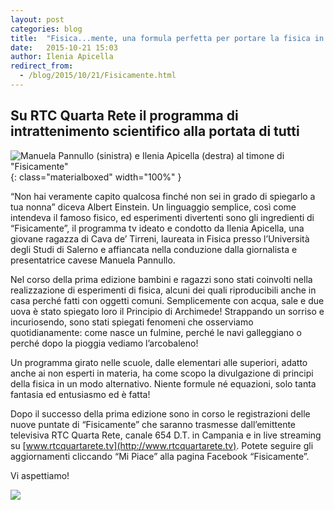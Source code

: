 ```yaml
---
layout: post
categories: blog
title:  "Fisica...mente, una formula perfetta per portare la fisica in tv!"
date:   2015-10-21 15:03
author: Ilenia Apicella
redirect_from:
  - /blog/2015/10/21/Fisicamente.html
---
```


## Su RTC Quarta Rete il programma di intrattenimento scientifico alla portata di tutti

![Manuela Pannullo (sinistra) e Ilenia Apicella (destra) al timone di "Fisicamente"](/img/blog/apicella1.jpg){: class="materialboxed" width="100%" }

“Non hai veramente capito qualcosa finché non sei in grado di spiegarlo a tua nonna” diceva Albert Einstein. Un linguaggio semplice, così come intendeva il famoso fisico, ed esperimenti divertenti sono gli ingredienti di “Fisicamente”, il programma tv ideato e condotto da Ilenia Apicella, una giovane ragazza di Cava de’ Tirreni, laureata in Fisica presso l’Università degli Studi di Salerno e affiancata nella conduzione dalla giornalista e presentatrice cavese Manuela Pannullo.

Nel corso della prima edizione bambini e ragazzi sono stati coinvolti nella realizzazione di esperimenti di fisica, alcuni dei quali riproducibili anche in casa perché fatti con oggetti comuni. Semplicemente con acqua, sale e due uova è stato spiegato loro il Principio di Archimede! Strappando un sorriso e incuriosendo, sono stati spiegati fenomeni che osserviamo quotidianamente: come nasce un fulmine, perché le navi galleggiano o perché dopo la pioggia vediamo l’arcobaleno!

Un programma girato nelle scuole, dalle elementari alle superiori, adatto anche ai non esperti in materia, ha come scopo la divulgazione di principi della fisica in un modo alternativo. Niente formule né equazioni, solo tanta fantasia ed entusiasmo ed è fatta!

Dopo il successo della prima edizione sono in corso le registrazioni delle nuove puntate di “Fisicamente” che saranno trasmesse dall’emittente televisiva RTC Quarta Rete, canale 654 D.T. in Campania e in live streaming su [www.rtcquartarete.tv](http://www.rtcquartarete.tv). Potete seguire gli aggiornamenti cliccando “Mi Piace” alla pagina Facebook “Fisicamente”.

Vi aspettiamo!



![](/img/blog/apicella2.jpg)

